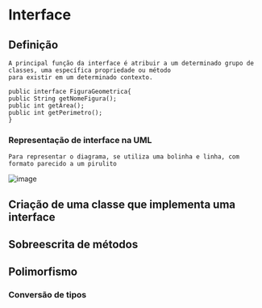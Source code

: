 # Interface
## Definição
    A principal função da interface é atribuir a um determinado grupo de classes, uma específica propriedade ou método
    para existir em um determinado contexto.
    
    public interface FiguraGeometrica{
    public String getNomeFigura();
    public int getArea();
    public int getPerimetro();
    }
### Representação de interface na UML
    Para representar o diagrama, se utiliza uma bolinha e linha, com formato parecido a um pirulito
![image](https://user-images.githubusercontent.com/104447964/190518612-0f749ac0-5c12-4c30-8b45-a4d284911b7b.png)

## Criação de uma classe que implementa uma interface
## Sobreescrita de métodos
## Polimorfismo
### Conversão de tipos
